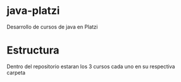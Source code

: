 # java-platzi
Desarrollo de cursos de java en Platzi

# Estructura
Dentro del repositorio estaran los 3 cursos cada uno en su respectiva carpeta
